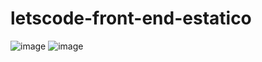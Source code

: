 # letscode-front-end-estatico
![image](https://user-images.githubusercontent.com/98120956/152436528-3978bb91-30c5-429b-a2e4-7fb7c497f1be.png)
![image](https://user-images.githubusercontent.com/98120956/152460690-1f268775-cd01-4bfd-b215-55016bd32fb6.png)



